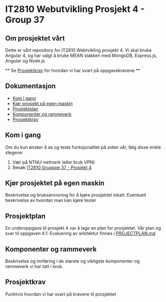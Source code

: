 # IT2810 Webutvikling Prosjekt 4 - Group 37
## Om prosjektet vårt
Dette er vårt repository for IT2810 Webtvikling prosjekt 4. Vi skal bruke Angular 4, og har valgt å bruke MEAN stakken med MongoDB, Express.js, Angular og Node.js

** Se [Prosjektkrav](#prosjektkrav) for hvordan vi har svart på oppgavekravene **

## Dokumentasjon
* [Kom i gang](#kom-i-gang)
* [Kjør prosjekt på egen maskin](#kjør-prosjektet-på-egen-maskin)
* [Prosjektplan](#prosjektplan)
* [Komponenter og rammeverk](#komponenter-og-rammeverk)
* [Prosjektkrav](#prosjektkrav)


## Kom i gang
Om du kun ønsker å se og teste funksjonalitet på siden vår, følg disse enkle stegene:
1. Vær på NTNU-nettverk (eller bruk VPN)
2. Besøk [IT2810 Grupppe 37 - Prosjekt 4](http://it2810-37.idi.ntnu.no:8084/)

## Kjør prosjektet på egen maskin
Beskrivelse og bruksanvisning for å kjøre prosjektet lokalt.
Eventuelt beskrivelse av hvordan man kan kjøre tester

## Prosjektplan
En underoppgave til prosjekt 4 var å lage en plan for prosjektet. Vår plan og svar til oppgaven 4.1: Evaluering av arkitektur finnes i [PROJECTPLAN.md](PROJECTPLAN.md)

## Komponenter og rammeverk
Beskrivelse og innføring i de største og viktigste komponenter og rammeverk vi har tatt i bruk.

## Prosjektkrav
Punktvis hvordan vi har svart på kravene til prosjektet
